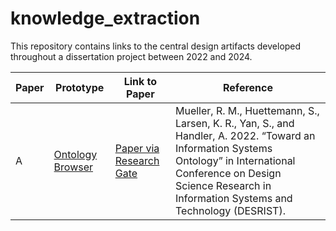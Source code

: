 # knowledge_extraction
This repository contains links to the central design artifacts developed throughout a dissertation project between 2022 and 2024.

| Paper     | Prototype      | Link to Paper | Reference      |
| ------------- | ------------- | ------------- | ------------- |
| A | [Ontology Browser](http://162.55.33.207:6828/ontology_browser) | [Paper via Research Gate](https://www.researchgate.net/publication/360893416_Toward_an_Information_Systems_Ontology) | Mueller, R. M., Huettemann, S., Larsen, K. R., Yan, S., and Handler, A. 2022. “Toward an Information Systems Ontology” in International Conference on Design Science Research in Information Systems and Technology (DESRIST). |
